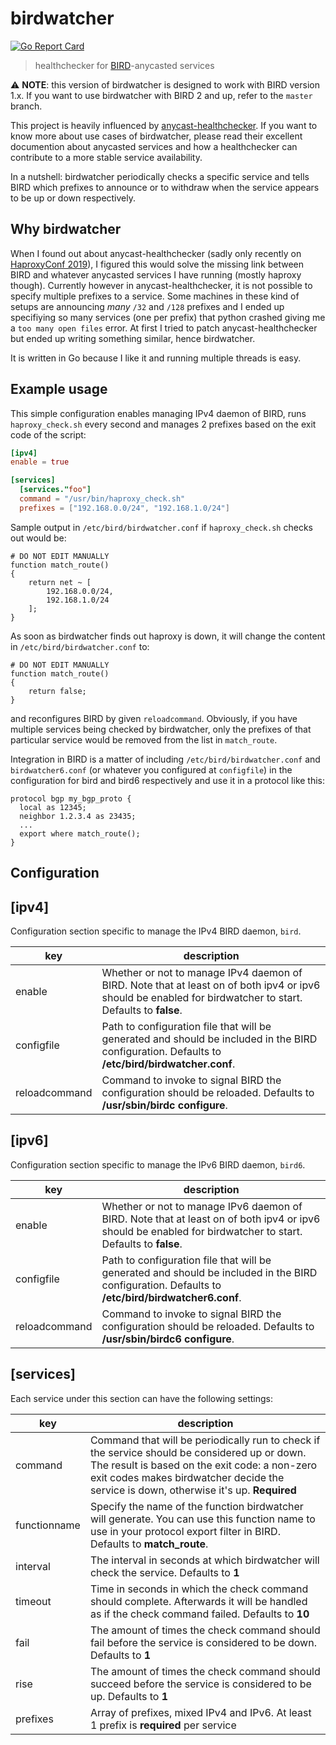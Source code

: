 # birdwatcher

[![Go Report Card](https://goreportcard.com/badge/github.com/skoef/birdwatcher)](https://goreportcard.com/report/github.com/skoef/birdwatcher)

> healthchecker for [BIRD](https://bird.network.cz/)-anycasted services

:warning: **NOTE**: this version of birdwatcher is designed to work with BIRD version 1.x. If you want to use birdwatcher with BIRD 2 and up, refer to the `master` branch.

This project is heavily influenced by [anycast-healthchecker](https://github.com/unixsurfer/anycast_healthchecker). If you want to know more about use cases of birdwatcher, please read their excellent documention about anycasted services and how a healthchecker can contribute to a more stable service availability.

In a nutshell: birdwatcher periodically checks a specific service and tells BIRD which prefixes to announce or to withdraw when the service appears to be up or down respectively.

## Why birdwatcher

When I found out about anycast-healthchecker (sadly only recently on [HaproxyConf 2019](https://www.haproxyconf.com/)), I figured this would solve the missing link between BIRD and whatever anycasted services I have running (mostly haproxy though). Currently however in anycast-healthchecker, it is not possible to specify multiple prefixes to a service. Some machines in these kind of setups are announcing _many_ `/32` and `/128` prefixes and I ended up specifiying so many services (one per prefix) that python crashed giving me a `too many open files` error. At first I tried to patch anycast-healthchecker but ended up writing something similar, hence birdwatcher.

It is written in Go because I like it and running multiple threads is easy.

## Example usage

This simple configuration enables managing IPv4 daemon of BIRD, runs `haproxy_check.sh` every second and manages 2 prefixes based on the exit code of the script:

```toml
[ipv4]
enable = true

[services]
  [services."foo"]
  command = "/usr/bin/haproxy_check.sh"
  prefixes = ["192.168.0.0/24", "192.168.1.0/24"]

```

Sample output in `/etc/bird/birdwatcher.conf` if `haproxy_check.sh` checks out would be:

```
# DO NOT EDIT MANUALLY
function match_route()
{
	return net ~ [
		192.168.0.0/24,
		192.168.1.0/24
	];
}
```

As soon as birdwatcher finds out haproxy is down, it will change the content in `/etc/bird/birdwatcher.conf` to:

```
# DO NOT EDIT MANUALLY
function match_route()
{
	return false;
}
```

and reconfigures BIRD by given `reloadcommand`. Obviously, if you have multiple services being checked by birdwatcher, only the prefixes of that particular service would be removed from the list in `match_route`.

Integration in BIRD is a matter of including `/etc/bird/birdwatcher.conf` and `birdwatcher6.conf` (or whatever you configured at `configfile`) in the configuration for bird and bird6 respectively and use it in a protocol like this:

```
protocol bgp my_bgp_proto {
  local as 12345;
  neighbor 1.2.3.4 as 23435;
  ...
  export where match_route();
}
```

## Configuration

## **[ipv4]**

Configuration section specific to manage the IPv4 BIRD daemon, `bird`.

| key           | description                                                                                                                                                 |
| ------------- | ----------------------------------------------------------------------------------------------------------------------------------------------------------- |
| enable        | Whether or not to manage IPv4 daemon of BIRD. Note that at least on of both ipv4 or ipv6 should be enabled for birdwatcher to start. Defaults to **false**. |
| configfile    | Path to configuration file that will be generated and should be included in the BIRD configuration. Defaults to **/etc/bird/birdwatcher.conf**.             |
| reloadcommand | Command to invoke to signal BIRD the configuration should be reloaded. Defaults to **/usr/sbin/birdc configure**.                                           |

## **[ipv6]**

Configuration section specific to manage the IPv6 BIRD daemon, `bird6`.

| key           | description                                                                                                                                                 |
| ------------- | ----------------------------------------------------------------------------------------------------------------------------------------------------------- |
| enable        | Whether or not to manage IPv6 daemon of BIRD. Note that at least on of both ipv4 or ipv6 should be enabled for birdwatcher to start. Defaults to **false**. |
| configfile    | Path to configuration file that will be generated and should be included in the BIRD configuration. Defaults to **/etc/bird/birdwatcher6.conf**.            |
| reloadcommand | Command to invoke to signal BIRD the configuration should be reloaded. Defaults to **/usr/sbin/birdc6 configure**.                                          |

## **[services]**

Each service under this section can have the following settings:

| key          | description                                                                                                                                                                                                                              |
| ------------ | ---------------------------------------------------------------------------------------------------------------------------------------------------------------------------------------------------------------------------------------- |
| command      | Command that will be periodically run to check if the service should be considered up or down. The result is based on the exit code: a non-zero exit codes makes birdwatcher decide the service is down, otherwise it's up. **Required** |
| functionname | Specify the name of the function birdwatcher will generate. You can use this function name to use in your protocol export filter in BIRD. Defaults to **match_route**.                                                                   |
| interval     | The interval in seconds at which birdwatcher will check the service. Defaults to **1**                                                                                                                                                   |
| timeout      | Time in seconds in which the check command should complete. Afterwards it will be handled as if the check command failed. Defaults to **10**                                                                                             |
| fail         | The amount of times the check command should fail before the service is considered to be down. Defaults to **1**                                                                                                                         |
| rise         | The amount of times the check command should succeed before the service is considered to be up. Defaults to **1**                                                                                                                        |
| prefixes     | Array of prefixes, mixed IPv4 and IPv6. At least 1 prefix is **required** per service                                                                                                                                                    |

